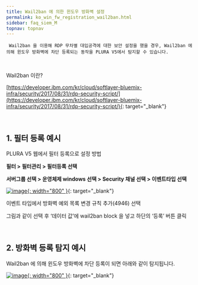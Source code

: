 ```yaml
---
title: Wail2ban 에 의한 윈도우 방화벽 설정 
permalink: ko_win_fw_registration_wail2ban.html
sidebar: faq_siem_M
topnav: topnav
---
```


     Wail2ban 을 이용해 RDP 무차별 대입공격에 대한 보안 설정을 했을 경우, Wail2ban 에 의해 윈도우 방화벽에 차단 등록되는 동작을 PLURA V5에서 탐지할 수 있습니다.

<br />

Wail2ban 이란?

[https://developer.ibm.com/kr/cloud/softlayer-bluemix-infra/security/2017/08/31/rdp-security-script/](https://developer.ibm.com/kr/cloud/softlayer-bluemix-infra/security/2017/08/31/rdp-security-script/){: target="_blank"}

<br />

## 1. 필터 등록 예시

PLURA V5 웹에서 필터 등록으로 설정 방법

**필터 > 필터관리 > 필터등록 선택**

**서버그룹 선택 > 운영체제 windows 선택 > Security 채널 선택 > 이벤트타입 선택**

[![image](/docs/images/Additianal/wail/1.png){: width="800" }](/docs/images/Additianal/wail/1.png){: target="_blank"}

이벤트 타입에서 방화벽 예외 목록 변경 규칙 추가(4946) 선택

그림과 같이 선택 후 ‘데이터 값’에 wail2ban block 을 넣고 하단의 ‘등록’ 버튼 클릭

<br />

## 2. 방화벽 등록 탐지 예시

Wail2ban 에 의해 윈도우 방화벽에 차단 등록이 되면 아래와 같이 탐지됩니다.

[![image](/docs/images/Additianal/wail/2.png){: width="800" }](/docs/images/Additianal/wail/2.png){: target="_blank"}



 